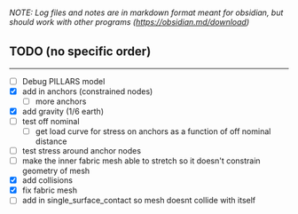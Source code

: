###### NOTE: Log files and notes are in markdown format meant for obsidian, but should work with other programs (https://obsidian.md/download)

## TODO (no specific order)
---
- [ ] Debug PILLARS model
- [x] add in anchors (constrained nodes)
	- [ ] more anchors
- [x] add gravity (1/6 earth)
- [ ] test off nominal
	- [ ] get load curve for stress on anchors as a function of off nominal distance
- [ ] test stress around anchor nodes
- [ ] make the inner fabric mesh able to stretch so it doesn't constrain geometry of mesh
- [x] add collisions
- [x] fix fabric mesh
- [ ] add in single_surface_contact so mesh doesnt collide with itself